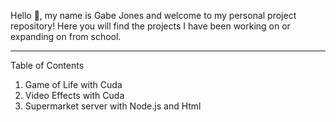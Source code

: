 Hello 👋, my name is Gabe Jones and welcome to my personal project repository!
Here you will find the projects I have been working on or expanding on from school.

-------------------------------------------------------------------------------------

Table of Contents
1. Game of Life with Cuda
2. Video Effects with Cuda
3. Supermarket server with Node.js and Html

